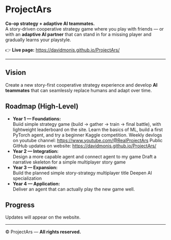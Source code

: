 # ProjectArs

**Co-op strategy + adaptive AI teammates.**  
A story-driven cooperative strategy game where you play with friends — or with an **adaptive AI partner** that can stand in for a missing player and gradually learns your playstyle.

👉 **Live page:** https://davidmonis.github.io/ProjectArs/

---

## Vision
Create a new story-first cooperative strategy experience and develop **AI teammates** that can seamlessly replace humans and adapt over time.

## Roadmap (High-Level)
- **Year 1 — Foundations:**  
  Buiid simple strategy game (build → gather → train → final battle), with lightweight leaderboard on the site. 
  Learn the basics of ML, build a first PyTorch agent, and try a beginner Kaggle competition. 
  Weekly devlogs on youtube channel: https://www.youtube.com/@RealProjectArs 
  Public GitHub updates on website: https://davidmonis.github.io/ProjectArs/
- **Year 2 — Integration:**  
  Design a more capable agent and connect agent to my game
  Draft a narrative skeleton for a simple multiplayer story game
- **Year 3 — Expansion:**  
  Build the planned simple story-strategy multiplayer title
  Deepen AI specialization
- **Year 4 — Application:**  
  Deliver an agent that can actually play the new game well.


## Progress
Updates will appear on the website.

---
© ProjectArs — **All rights reserved.**
